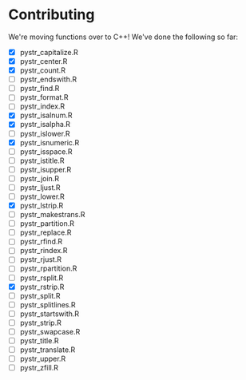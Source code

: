 # Contributing

We're moving functions over to C++! We've done the following so far:

- [x] pystr_capitalize.R
- [x] pystr_center.R
- [x] pystr_count.R
- [ ] pystr_endswith.R
- [ ] pystr_find.R
- [ ] pystr_format.R
- [ ] pystr_index.R
- [x] pystr_isalnum.R
- [x] pystr_isalpha.R
- [ ] pystr_islower.R
- [x] pystr_isnumeric.R
- [ ] pystr_isspace.R
- [ ] pystr_istitle.R
- [ ] pystr_isupper.R
- [ ] pystr_join.R
- [ ] pystr_ljust.R
- [ ] pystr_lower.R
- [x] pystr_lstrip.R
- [ ] pystr_makestrans.R
- [ ] pystr_partition.R
- [ ] pystr_replace.R
- [ ] pystr_rfind.R
- [ ] pystr_rindex.R
- [ ] pystr_rjust.R
- [ ] pystr_rpartition.R
- [ ] pystr_rsplit.R
- [x] pystr_rstrip.R
- [ ] pystr_split.R
- [ ] pystr_splitlines.R
- [ ] pystr_startswith.R
- [ ] pystr_strip.R
- [ ] pystr_swapcase.R
- [ ] pystr_title.R
- [ ] pystr_translate.R
- [ ] pystr_upper.R
- [ ] pystr_zfill.R

